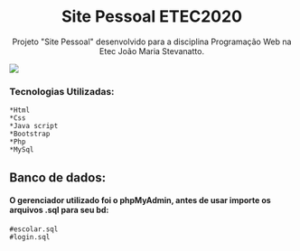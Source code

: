 <h1 align="center">
Site Pessoal ETEC2020
</h1>
<p align="center">
Projeto "Site Pessoal" desenvolvido para a disciplina Programação Web na Etec João Maria Stevanatto.
</p>

<img src="https://imgur.com/9QPP3So.jpg">

<h3>Tecnologias Utilizadas:</h3>

```
*Html
*Css
*Java script
*Bootstrap
*Php
*MySql
```
<h2>Banco de dados:</h2>
<h4>O gerenciador utilizado foi o phpMyAdmin, antes de usar importe os arquivos .sql para seu bd:</h4>

```
#escolar.sql
#login.sql
```
